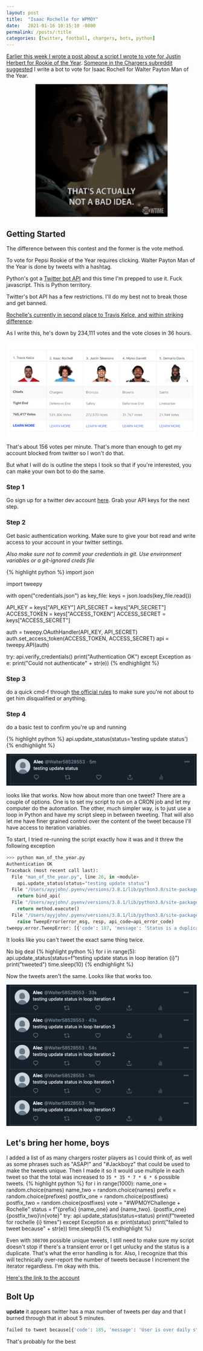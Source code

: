 ```yaml
---
layout: post
title:  "Isaac Rochelle for WPMOY"
date:   2021-01-16 10:15:10 -0800
permalink: /posts/:title
categories: [twitter, football, chargers, bots, python]
---
```

[Earlier this week I wrote a post about a script I wrote to vote for Justin Herbert for Rookie of the Year](/posts/herbie-for-roty).
[Someone in the Chargers subreddit suggested](https://www.reddit.com/r/Chargers/comments/kx8scb/i_wrote_a_script_that_votes_for_justin_herbert/gj8vzj4/) I write a bot to vote for Isaac Rochell for Walter Payton Man of the Year.

<p align="center">
<img src='/assets/rochelle_moty/good_idea.gif' width="350px" height="350px"/>
</p>

## Getting Started

The difference between this contest and the former is the vote method.

To vote for Pepsi Rookie of the Year requires clicking. Walter Payton Man of the Year is done by tweets with a hashtag.

Python's got a [Twitter bot API](https://docs.tweepy.org/en/latest/index.html) and this time I'm prepped to use it. Fuck javascript. This is Python territory.

Twitter's bot API has a few restrictions. I'll do my best not to break those and get banned.

[Rochelle's currently in second place to Travis Kelce, and within striking difference](https://www.nfl.com/honors/man-of-the-year/).

As I write this, he's down by 234,111 votes and the vote closes in 36 hours.

![first_tweet](/assets/rochelle_moty/current_vote.png)

That's about 156 votes per minute. That's more than enough to get my account blocked from twitter so I won't do that.

But what I will do is outline the steps I took so that if you're interested, you can make your own bot to do the same.

### Step 1

Go sign up for a twitter dev account [here](https://developer.twitter.com/en). Grab your API keys for the next step.

### Step 2

Get basic authentication working. Make sure to give your bot read and write access to your account in your twitter settings.

<!-- markdownlint-disable MD036 -->
*Also make sure not to commit your credentials in git. Use environment variables or a git-ignored creds file*
<!-- markdownlint-enable MD036 -->

{% highlight python %}
import json

import tweepy

with open("credentials.json") as key_file:
    keys = json.loads(key_file.read())

API_KEY = keys["API_KEY"]
API_SECRET = keys["API_SECRET"]
ACCESS_TOKEN = keys["ACCESS_TOKEN"]
ACCESS_SECRET = keys["ACCESS_SECRET"]

auth = tweepy.OAuthHandler(API_KEY, API_SECRET)
auth.set_access_token(ACCESS_TOKEN, ACCESS_SECRET)
api = tweepy.API(auth)

try:
    api.verify_credentials()
    print("Authentication OK")
except Exception as e:
    print("Could not authenticate" + str(e))
{% endhighlight %}

### Step 3

do a quick cmd-f through [the official rules](https://static.www.nfl.com/league/content/2020-WPMOY-Charity-Challenge-Rules_at4dlj.pdf) to make sure you're not about to get him disqualified or anything.

### Step 4

do a basic test to confirm you're up and running

{% highlight python %}
api.update_status(status='testing update status')
{% endhighlight %}

![first_tweet](/assets/rochelle_moty/first_test_tweet.png)

looks like that works. Now how about more than one tweet? There are a couple of options. One is to set my script to run on a CRON job and let my computer do the automation. The other, much simpler way, is to just use a loop in Python and have my script sleep in between tweeting. That will also let me have finer grained control over the content of the tweet because I'll have access to iteration variables.

To start, I tried re-running the script exactly how it was and it threw the following exception

```python
>>> python man_of_the_year.py
Authentication OK
Traceback (most recent call last):
  File "man_of_the_year.py", line 26, in <module>
    api.update_status(status="testing update status")
  File "/Users/ayyjohn/.pyenv/versions/3.8.1/lib/python3.8/site-packages/tweepy/api.py", line 205, in update_status
    return bind_api(
  File "/Users/ayyjohn/.pyenv/versions/3.8.1/lib/python3.8/site-packages/tweepy/binder.py", line 253, in _call
    return method.execute()
  File "/Users/ayyjohn/.pyenv/versions/3.8.1/lib/python3.8/site-packages/tweepy/binder.py", line 234, in execute
    raise TweepError(error_msg, resp, api_code=api_error_code)
tweepy.error.TweepError: [{'code': 187, 'message': 'Status is a duplicate.'}]
```

It looks like you can't tweet the exact same thing twice.

No big deal
{% highlight python %}
for i in range(5):
    api.update_status(status=f"testing update status in loop iteration {i}")
    print("tweeted")
    time.sleep(10)
{% endhighlight %}

Now the tweets aren't the same.
Looks like that works too.

![unique_tweets](/assets/rochelle_moty/testing_unique_tweets.png)

## Let's bring her home, boys

I added a list of as many chargers roster players as I could think of, as well as some phrases such as "ASAP!" and "#Jackboyz" that could be used to make the tweets unique. Then I made it so it would use multiple in each tweet so that the total was increased to `35 * 35 * 7 * 6 * 6` possible tweets.
{% highlight python %}
for i in range(1000):
    name_one = random.choice(names)
    name_two = random.choice(names)
    prefix = random.choice(prefixes)
    postfix_one = random.choice(postfixes)
    postfix_two = random.choice(postfixes)
    vote = "#WPMOYChallenge + Rochelle"
    status = f"{prefix} {name_one} and {name_two}. {postfix_one} {postfix_two}\n{vote}"
    try:
        api.update_status(status=status)
        print(f"tweeted for rochelle {i} times")
    except Exception as e:
        print(status)
        print("failed to tweet because" + str(e))
    time.sleep(5)
{% endhighlight %}

Even with `308700` possible unique tweets, I still need to make sure my script doesn't stop if there's a transient error or I get unlucky and the status is a duplicate. That's what the error handling is for. Also, I recognize that this will technically over-report the number of tweets because I increment the iterator regardless. I'm okay with this.

[Here's the link to the account](https://twitter.com/Walter58528553)

## Bolt Up

<!-- markdownlint-disable-next-line MD036 -->
**update**
it appears twitter has a max number of tweets per day and that I burned through that in about 5 minutes.

```python
failed to tweet because[{'code': 185, 'message': 'User is over daily status update limit.'}]
```

That's probably for the best

